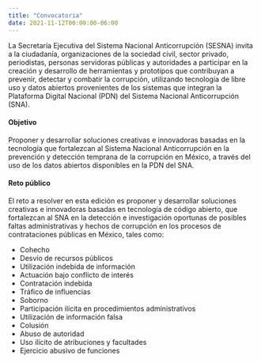```yaml
---
title: "Convocatoria"
date: 2021-11-12T00:00:00-06:00
---
```


La Secretaría Ejecutiva del Sistema Nacional Anticorrupción (SESNA) invita a la ciudadanía, organizaciones de la sociedad civil, sector privado, periodistas, personas servidoras públicas y autoridades a participar en la creación y desarrollo de herramientas y prototipos que contribuyan a prevenir, detectar y combatir la corrupción, utilizando tecnología de libre uso y datos abiertos provenientes de los sistemas que integran la Plataforma Digital Nacional (PDN) del Sistema Nacional Anticorrupción (SNA).

#### Objetivo
Proponer y desarrollar soluciones creativas e innovadoras basadas en la tecnología que fortalezcan al Sistema Nacional Anticorrupción en la prevención y detección temprana de la corrupción en México, a través del uso de los datos abiertos disponibles en la PDN del SNA.

#### Reto público
El reto a resolver en esta edición es proponer y desarrollar soluciones creativas e innovadoras basadas en tecnología de código abierto, que fortalezcan al SNA en la detección e investigación oportunas de posibles faltas administrativas y hechos de corrupción en los procesos de contrataciones públicas en México, tales como:
 * Cohecho
 * Desvío de recursos públicos
 * Utilización indebida de información
 * Actuación bajo conflicto de interés
 * Contratación indebida 
 * Tráfico de influencias
 * Soborno
 * Participación ilícita en procedimientos administrativos
 * Utilización de información falsa
 * Colusión
 * Abuso de autoridad
 * Uso ilícito de atribuciones y facultades
 * Ejercicio abusivo de funciones